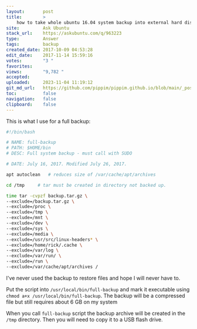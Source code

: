 ```yaml
---
layout:       post
title:        >
    how to take whole ubuntu 16.04 system backup into external hard disk
site:         Ask Ubuntu
stack_url:    https://askubuntu.com/q/963223
type:         Answer
tags:         backup
created_date: 2017-10-09 04:53:28
edit_date:    2017-11-14 15:59:16
votes:        "3 "
favorites:    
views:        "9,782 "
accepted:     
uploaded:     2023-11-04 11:19:12
git_md_url:   https://github.com/pippim/pippim.github.io/blob/main/_posts/2017/2017-10-09-how-to-take-whole-ubuntu-16.04-system-backup-into-external-hard-disk.md
toc:          false
navigation:   false
clipboard:    false
---
```


This is what I use for a full backup:



``` bash
#!/bin/bash

# NAME: full-backup
# PATH: $HOME/bin
# DESC: Full system backup - must call with SUDO

# DATE: July 16, 2017. Modified July 26, 2017.

apt autoclean 	# reduces size of /var/cache/apt/archives

cd /tmp		# tar must be created in directory not backed up.

time tar -cvpzf backup.tar.gz \
--exclude=/backup.tar.gz \
--exclude=/proc \
--exclude=/tmp \
--exclude=/mnt \
--exclude=/dev \
--exclude=/sys \
--exclude=/media \
--exclude=/usr/src/linux-headers* \
--exclude=/home/rick/.cache \
--exclude=/var/log \
--exclude=/var/run/ \
--exclude=/run \
--exclude=/var/cache/apt/archives /
```

I've never used the backup to restore files and hope I will never have to.

Put the script into `/usr/local/bin/full-backup` and mark it executable using `chmod a+x /usr/local/bin/full-backup`. The backup will be a compressed file but still requires about 6 GB on my system

When you call `full-backup` script the backup archive will be created in the `/tmp` directory. Then you will need to copy it to a USB flash drive.
